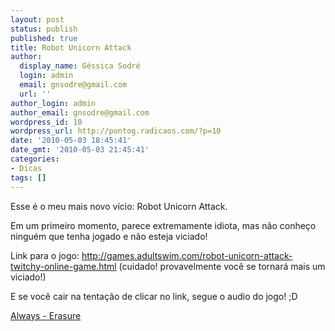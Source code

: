 ```yaml
---
layout: post
status: publish
published: true
title: Robot Unicorn Attack
author:
  display_name: Géssica Sodré
  login: admin
  email: gnsodre@gmail.com
  url: ''
author_login: admin
author_email: gnsodre@gmail.com
wordpress_id: 10
wordpress_url: http://pontog.radicaos.com/?p=10
date: '2010-05-03 18:45:41'
date_gmt: '2010-05-03 21:45:41'
categories:
- Dicas
tags: []
---
```

<p>Esse é o meu mais novo vício: Robot Unicorn Attack.</p>
<p>Em um primeiro momento, parece extremamente idiota, mas não conheço ninguém que tenha jogado e não esteja viciado!</p>
<p>Link para o jogo: <a class="aligncenter" title="Robot Unicorn Attack" href="http://games.adultswim.com/robot-unicorn-attack-twitchy-online-game.html" target="_blank">http://games.adultswim.com/robot-unicorn-attack-twitchy-online-game.html</a> (cuidado! provavelmente você se tornará mais um viciado!)</p>
<p>E se você cair na tentação de clicar no link, segue o audio do jogo! ;D</p>
<p><a href="http://pontog.radicaos.com/wp-content/uploads/2010/05/15-Always-Erasure.mp3">Always - Erasure</a></p>
